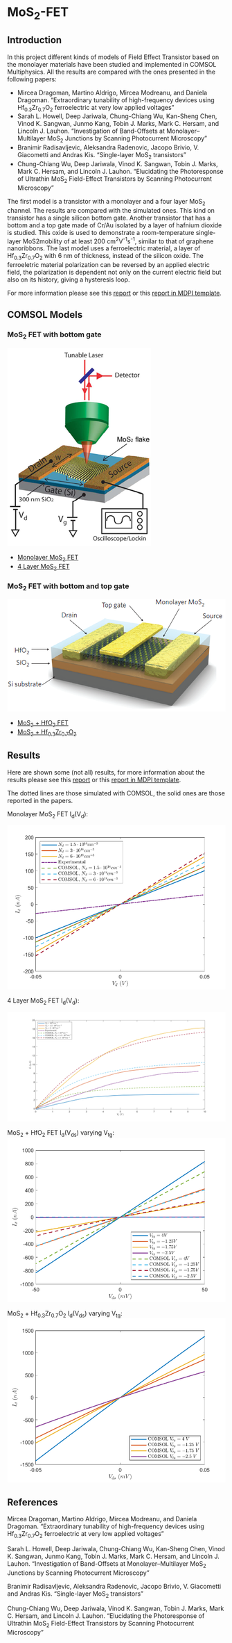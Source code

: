 # MoS<sub>2</sub>-FET

## Introduction

In this project different kinds of models of Field Effect Transistor based on the monolayer materials have been studied and implemented in COMSOL Multiphysics. All the results are compared with the ones presented in the following papers:
* Mircea Dragoman, Martino Aldrigo, Mircea Modreanu, and Daniela Dragoman. “Extraordinary tunability of high-frequency devices using Hf<sub>0.3</sub>Zr<sub>0.7</sub>O<sub>2</sub> ferroelectric at very low applied voltages”
* Sarah L. Howell, Deep Jariwala, Chung-Chiang Wu, Kan-Sheng Chen, Vinod K. Sangwan, Junmo Kang, Tobin J. Marks, Mark C. Hersam, and Lincoln J. Lauhon. “Investigation of Band-Offsets at Monolayer–Multilayer MoS<sub>2</sub> Junctions by Scanning Photocurrent Microscopy”
* Branimir Radisavljevic, Aleksandra Radenovic, Jacopo Brivio, V. Giacometti and Andras Kis. “Single-layer MoS<sub>2</sub> transistors”
* Chung-Chiang Wu, Deep Jariwala, Vinod K. Sangwan, Tobin J. Marks, Mark C. Hersam, and Lincoln J. Lauhon. “Elucidating the Photoresponse of Ultrathin MoS<sub>2</sub> Field-Effect Transistors by Scanning Photocurrent Microscopy”

The first model is a transistor with a monolayer and a four layer MoS<sub>2</sub> channel. The results are compared with the simulated ones. This kind on transistor has a single silicon bottom gate. Another transistor that has a bottom and a top gate made of Cr/Au isolated by a layer of hafnium dioxide is studied. This oxide is used to demonstrate a room-temperature single-layer MoS2mobility of at least 200 cm<sup>2</sup>V<sup>-1</sup>s<sup>-1</sup>, similar to that of graphene nanoribbons. The last model uses a ferroelectric material, a layer of Hf<sub>0.3</sub>Zr<sub>0.7</sub>O<sub>2</sub> with 6 nm of thickness, instead of the silicon oxide. The ferroeletric material polarization can be reversed by an applied electric field, the polarization is dependent not only on the current electric field but also on its history, giving a hysteresis loop.

For more information please see this [report](https://github.com/MatteoOrlandini/MoS2-FET/blob/master/Report/Report.pdf) or this [report in MDPI template](https://github.com/MatteoOrlandini/MoS2-FET/blob/master/Report/Report%20MDPI%20template.pdf).

## COMSOL Models
### MoS<sub>2</sub> FET with bottom gate
![](https://github.com/MatteoOrlandini/MoS2-FET/blob/master/Report/Immagini/monolayer_model.png)
* [Monolayer MoS<sub>2</sub> FET](https://github.com/MatteoOrlandini/MoS2-FET/blob/master/monolayer_mos2_only_semi.mph)
* [4 Layer MoS<sub>2</sub> FET](https://github.com/MatteoOrlandini/MoS2-FET/blob/master/4L%20MoS2%20FET_only_semi.mph)

### MoS<sub>2</sub> FET with bottom and top gate
![](https://github.com/MatteoOrlandini/MoS2-FET/blob/master/Report/Immagini/HfO2_fabrication.png)
* [MoS<sub>2</sub> + HfO<sub>2</sub> FET](https://github.com/MatteoOrlandini/MoS2-FET/blob/master/MoS2_HfO2_transistor_only_semi.mph)
* [MoS<sub>2</sub> + Hf<sub>0.3</sub>Zr<sub>0.7</sub>O<sub>2</sub>](https://github.com/MatteoOrlandini/MoS2-FET/blob/master/Zirconio.mph)

## Results
Here are shown some (not all) results, for more information about the results please see this [report](https://github.com/MatteoOrlandini/MoS2-FET/blob/master/Report/Report.pdf) or this [report in MDPI template](https://github.com/MatteoOrlandini/MoS2-FET/blob/master/Report/Report%20MDPI%20template.pdf).

The dotted lines are those simulated with COMSOL, the solid ones are those reported in the papers.

Monolayer MoS<sub>2</sub> FET I<sub>d</sub>(V<sub>d</sub>):

![](https://github.com/MatteoOrlandini/MoS2-FET/blob/master/Grafici/MATLAB/MoS2_monolayer/monolayer_Id(Vd).png)

4 Layer MoS<sub>2</sub> FET I<sub>d</sub>(V<sub>d</sub>):

![](https://github.com/MatteoOrlandini/MoS2-FET/blob/master/Grafici/MATLAB/MoS2_4Layer/4layer_Id(Vd).png)

MoS<sub>2</sub> + HfO<sub>2</sub> FET I<sub>d</sub>(V<sub>ds</sub>) varying V<sub>tg</sub>:
![](https://github.com/MatteoOrlandini/MoS2-FET/blob/master/Grafici/MATLAB/MoS2_HfO2/Id(Vds)_HfO2_MoS2_varying_Vtg.png)

MoS<sub>2</sub> + Hf<sub>0.3</sub>Zr<sub>0.7</sub>O<sub>2</sub> I<sub>d</sub>(V<sub>ds</sub>) varying V<sub>tg</sub>:
![](https://github.com/MatteoOrlandini/MoS2-FET/blob/master/Grafici/MATLAB/HfZrO2/HfZrO2_Id(Vds)_varying_Vtg.png)


## References
Mircea Dragoman, Martino Aldrigo, Mircea Modreanu, and Daniela Dragoman. “Extraordinary tunability of high-frequency devices using Hf<sub>0.3</sub>Zr<sub>0.7</sub>O<sub>2</sub> ferroelectric at very low applied voltages”

Sarah L. Howell, Deep Jariwala, Chung-Chiang Wu, Kan-Sheng Chen, Vinod K. Sangwan, Junmo Kang, Tobin J. Marks, Mark C. Hersam, and Lincoln J. Lauhon. “Investigation of Band-Offsets at Monolayer–Multilayer MoS<sub>2</sub> Junctions by Scanning Photocurrent Microscopy”

Branimir Radisavljevic, Aleksandra Radenovic, Jacopo Brivio, V. Giacometti and Andras Kis. “Single-layer MoS<sub>2</sub> transistors”

Chung-Chiang Wu, Deep Jariwala, Vinod K. Sangwan, Tobin J. Marks, Mark C. Hersam, and Lincoln J. Lauhon. “Elucidating the Photoresponse of Ultrathin MoS<sub>2</sub> Field-Effect Transistors by Scanning Photocurrent Microscopy”
